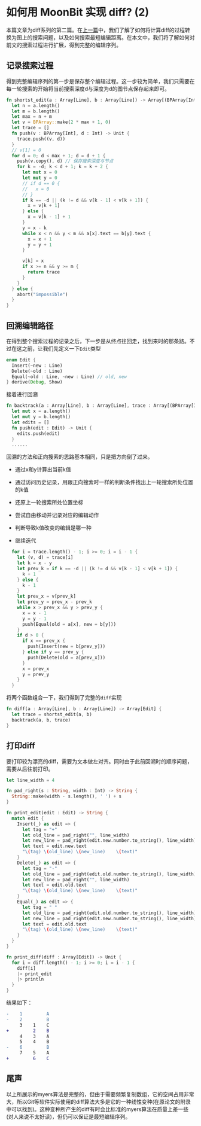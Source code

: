 # 如何用 MoonBit 实现 diff? (2)

本篇文章为diff系列的第二篇。在[上一篇](https://www.moonbitlang.cn/docs/examples/myers-diff)中，我们了解了如何将计算diff的过程转换为图上的搜索问题，以及如何搜索最短编辑距离。在本文中，我们将了解如何对前文的搜索过程进行扩展，得到完整的编辑序列。

## 记录搜索过程

得到完整编辑序列的第一步是保存整个编辑过程。这一步较为简单，我们只需要在每一轮搜索的开始将当前搜索深度d与深度为d的图节点保存起来即可。

```rust
fn shortst_edit(a : Array[Line], b : Array[Line]) -> Array[(BPArray[Int], Int)] {
  let n = a.length()
  let m = b.length()
  let max = n + m
  let v = BPArray::make(2 * max + 1, 0)
  let trace = []
  fn push(v : BPArray[Int], d : Int) -> Unit {
    trace.push((v, d))
  }
  // v[1] = 0
  for d = 0; d < max + 1; d = d + 1 {
    push(v.copy(), d) // 保存搜索深度与节点
    for k = -d; k < d + 1; k = k + 2 {
      let mut x = 0
      let mut y = 0
      // if d == 0 {
      //   x = 0
      // }
      if k == -d || (k != d && v[k - 1] < v[k + 1]) {
        x = v[k + 1]
      } else {
        x = v[k - 1] + 1
      }
      y = x - k
      while x < n && y < m && a[x].text == b[y].text {
        x = x + 1
        y = y + 1
      }

      v[k] = x
      if x >= n && y >= m {
        return trace
      }
    }
  } else {
    abort("impossible")
  }
}
```

## 回溯编辑路径

在得到整个搜索过程的记录之后，下一步是从终点往回走，找到来时的那条路。不过在这之前，让我们先定义一下`Edit`类型

```rust
enum Edit {
  Insert(~new : Line)
  Delete(~old : Line)
  Equal(~old : Line, ~new : Line) // old, new
} derive(Debug, Show)
```

接着进行回溯

```rust
fn backtrack(a : Array[Line], b : Array[Line], trace : Array[(BPArray[Int], Int)]) -> Array[Edit] {
  let mut x = a.length()
  let mut y = b.length()
  let edits = []
  fn push(edit : Edit) -> Unit {
    edits.push(edit)
  }
  ......
```

回溯的方法和正向搜索的思路基本相同，只是把方向倒了过来。

- 通过x和y计算出当前k值

- 通过访问历史记录，用跟正向搜索时一样的判断条件找出上一轮搜索所处位置的k值

- 还原上一轮搜索所处位置坐标

- 尝试自由移动并记录对应的编辑动作

- 判断导致k值改变的编辑是哪一种

- 继续迭代

```rust
  for i = trace.length() - 1; i >= 0; i = i - 1 {
    let (v, d) = trace[i]
    let k = x - y
    let prev_k = if k == -d || (k != d && v[k - 1] < v[k + 1]) {
      k + 1
    } else {
      k - 1
    }
    let prev_x = v[prev_k]
    let prev_y = prev_x - prev_k
    while x > prev_x && y > prev_y {
      x = x - 1
      y = y - 1
      push(Equal(old = a[x], new = b[y]))
    }
    if d > 0 {
      if x == prev_x {
        push(Insert(new = b[prev_y]))
      } else if y == prev_y {
        push(Delete(old = a[prev_x]))
      }
      x = prev_x
      y = prev_y
    }
  }
```

将两个函数组合一下，我们得到了完整的`diff`实现

```rust
fn diff(a : Array[Line], b : Array[Line]) -> Array[Edit] {
  let trace = shortst_edit(a, b)
  backtrack(a, b, trace)
}
```

## 打印diff

要打印较为漂亮的diff，需要为文本做左对齐。同时由于此前回溯时的顺序问题，需要从后往前打印。

```rust
let line_width = 4

fn pad_right(s : String, width : Int) -> String {
  String::make(width - s.length(), ' ') + s
}

fn print_edit(edit : Edit) -> String {
  match edit {
    Insert(_) as edit => {
      let tag = "+"
      let old_line = pad_right("", line_width)
      let new_line = pad_right(edit.new.number.to_string(), line_width)
      let text = edit.new.text
      "\(tag) \(old_line) \(new_line)    \(text)"
    }
    Delete(_) as edit => {
      let tag = "-"
      let old_line = pad_right(edit.old.number.to_string(), line_width)
      let new_line = pad_right("", line_width)
      let text = edit.old.text
      "\(tag) \(old_line) \(new_line)    \(text)"
    }
    Equal(_) as edit => {
      let tag = " "
      let old_line = pad_right(edit.old.number.to_string(), line_width)
      let new_line = pad_right(edit.new.number.to_string(), line_width)
      let text = edit.old.text
      "\(tag) \(old_line) \(new_line)    \(text)"
    }
  }
}

fn print_diff(diff : Array[Edit]) -> Unit {
  for i = diff.length() - 1; i >= 0; i = i - 1 {
    diff[i]
    |> print_edit
    |> println
  }
}
```

结果如下：

```diff
-    1         A
-    2         B
     3    1    C
+         2    B
     4    3    A
     5    4    B
-    6         B
     7    5    A
+         6    C
```

## 尾声

以上所展示的myers算法是完整的，但由于需要频繁复制数组，它的空间占用非常大，所以Git等软件实际使用的diff算法大多是它的一种线性变种(在原论文的附录中可以找到)。这种变种所产生的diff有时会比标准的myers算法在质量上差一些(对人来说不太好读)，但仍可以保证是最短编辑序列。

